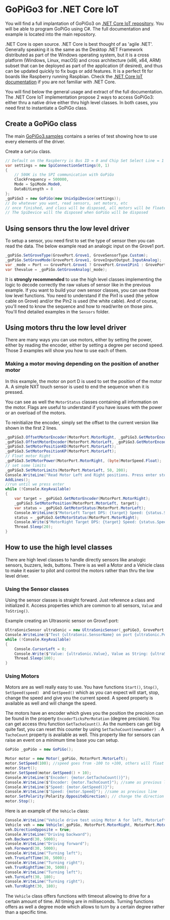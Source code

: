 # GoPiGo3 for .NET Core IoT

You will find a full implantation of GoPiGo3 on [.NET Core IoT repository](https://github.com/dotnet/iot). You will be able to program GoPiGo using C#. The full documentation and example is located into the main repository.

.NET Core is open source. .NET Core is best thought of as 'agile .NET'. Generally speaking it is the same as the Desktop .NET Framework distributed as part of the Windows operating system, but it is a cross platform (Windows, Linux, macOS) and cross architecture (x86, x64, ARM) subset that can be deployed as part of the application (if desired), and thus can be updated quickly to fix bugs or add features. It is a perfect fit for boards like Raspberry running Raspbian. Check the [.NET Core IoT documentation](https://github.com/dotnet/iot/tree/master/Documentation) if you are not familiar with .NET Core.

You will find below the general usage and extract of the full documentation. The .NET Core IoT implementation propose 2 ways to access GoPiGo3: either thru a native drive either thru high level classes. In both cases, you need first to instantiate a GoPiGo class.

## Create a GoPiGo class

The main [GoPiGo3.samples](https://github.com/dotnet/iot/tree/master/src/devices/GoPiGo3/samples) contains a series of test showing how to use every elements of the driver.

Create a ```GoPiGo``` class.

```csharp
// Default on the Raspberry is Bus ID = 0 and Chip Set Select Line = 1 for GoPiGo3
var settings = new SpiConnectionSettings(0, 1)
{
    // 500K is the SPI communication with GoPiGo
    ClockFrequency = 500000,
    Mode = SpiMode.Mode0,
    DataBitLength = 8
};
_goPiGo3 = new GoPiGo(new UnixSpiDevice(settings));
// Do whatever you want, read sensors, set motors, etc
// once finished, and class will be disposed, all motors will be floated and sensors reinitialized
// The SpiDevice will the disposed when GoPiGo will be disposed
```

## Using sensors thru the low level driver

To setup a sensor, you need first to set the type of sensor then you can read the data. The below example read an analogic input on the Grove1 port.

```csharp
_goPiGo.SetGroveType(GrovePort.Grove1, GroveSensorType.Custom);
_goPiGo.SetGroveMode(GrovePort.Grove1, GroveInputOutput.InputAnalog);
var _mode = Port == GrovePort.Grove1 ? GrovePort.Grove1Pin1 : GrovePort.Grove2Pin1;
var thevalue = _goPiGo.GetGroveAnalog(_mode);
```

It is **strongly recommended** to use the high level classes implementing the logic to decode correctly the raw values of sensor like in the previous example. If you want to build your own sensor classes, you can use those low level functions. You need to understand if the Pin1 is used (the yellow cable on Grove) and/or the Pin2 is used (the white cable). And of course, you'll need to know the sequence and how to read/write on those pins. You'll find detailed examples in the ```Sensors``` folder.

## Using motors thru the low level driver

There are many ways you can use motors, either by setting the power, either by reading the encoder, either by setting a degree per second speed. Those 3 examples will show you how to use each of them.

### Making a motor moving depending on the position of another motor

In this example, the motor on port D is used to set the position of the motor A. A simple NXT touch sensor is used to end the sequence when it is pressed.

You can see as well the ```MotorStatus``` classes containing all information on the motor. Flags are useful to understand if you have issues with the power or an overload of the motors. 

To reinitialize the encoder, simply set the offset to the current version like shown in the first 2 lines.

```csharp
_goPiGo3.OffsetMotorEncoder(MotorPort.MotorRight, _goPiGo3.GetMotorEncoder(MotorPort.MotorRight));
_goPiGo3.OffsetMotorEncoder(MotorPort.MotorLeft, _goPiGo3.GetMotorEncoder(MotorPort.MotorLeft));
_goPiGo3.SetMotorPositionKD(MotorPort.MotorLeft);
_goPiGo3.SetMotorPositionKP(MotorPort.MotorLeft);
// Float motor Right
_goPiGo3.SetMotorPower(MotorPort.MotorRight, (byte)MotorSpeed.Float);
// set some limits
_goPiGo3.SetMotorLimits(MotorPort.MotorLeft, 50, 200);
Console.WriteLine("Read Motor Left and Right positions. Press enter stop the test.");
AddLines();
//run until we press enter
while (!Console.KeyAvailable)
{
    var target = _goPiGo3.GetMotorEncoder(MotorPort.MotorRight);
    _goPiGo3.SetMotorPosition(MotorPort.MotorLeft, target);
    var status = _goPiGo3.GetMotorStatus(MotorPort.MotorLeft);
    Console.WriteLine($"MotorLeft Target DPS: {target} Speed: {status.Speed} DPS: {status.Dps} Encoder: {status.Encoder} Flags: {status.Flags}");
    status = _goPiGo3.GetMotorStatus(MotorPort.MotorRight);
    Console.Write($"MotorRight Target DPS: {target} Speed: {status.Speed} DPS: {status.Dps} Encoder: {status.Encoder} Flags: {status.Flags}");
    Thread.Sleep(20);
}
```

## How to use the high level classes

There are high level classes to handle directly sensors like analogic sensors, buzzers, leds, buttons. There is as well a Motor and a Vehicle class to make it easier to pilot and control the motors rather than thru the low level driver.

### Using the Sensor classes

Using the sensor classes is straight forward. Just reference a class and initialized it. Access properties which are common to all sensors, ```Value``` and ```ToString()```. 

Example creating an Ultrasonic sensor on Grove1 port:

```csharp
UltraSonicSensor ultraSonic = new UltraSonicSensor(_goPiGo3, GrovePort.Grove1);
Console.WriteLine($"Test {ultraSonic.SensorName} on port {ultraSonic.Port}. Gives the distance. Press enter to stop the test.");
while (!Console.KeyAvailable)
{                
    Console.CursorLeft = 0;
    Console.Write($"Value: {ultraSonic.Value}, Value as String: {ultraSonic}");
    Thread.Sleep(100);
}
```

### Using Motors

Motors are as well really easy to use. You have functions ```Start()```, ```Stop()```, ```SetSpeed(speed) ``` and ```GetSpeed()``` which as you can expect will start, stop, change the speed and give you the current speed. A speed property is available as well and will change the speed. 

The motors have an encoder which gives you the position the precision can be found in the property ```EncoderTicksPerRotation``` (degree precision). You can get access thru function ```GetTachoCount()```. As the numbers can get big quite fast, you can reset this counter by using ```SetTachoCount(newnumber) ```. A ```TachoCount``` property is available as well. This property like for sensors can raise an event on a minimum time base you can setup.

```csharp
GoPiGo _goPiGo = new GoPiGo();

Motor motor = new Motor(_goPiGo, MotorPort.MotorLeft);
motor.SetSpeed(100); //speed goes from -100 to +100, others will float the motor
motor.Start();
motor.SetSpeed(motor.GetSpeed() + 10);
Console.WriteLine($"Encoder: {motor.GetTachoCount()}");
Console.WriteLine($"Encoder: {motor.TachoCount}"); //same as previous line
Console.WriteLine($"Speed: {motor.GetSpeed()}");
Console.WriteLine($"Speed: {motor.Speed}"); //same as previous line
motor.SetPolarity(Polarity.OppositeDirection); // change the direction
motor.Stop();
```

Here is an example of the ```Vehicle``` class: 

```csharp
Console.WriteLine("Vehicle drive test using Motor A for left, MotorLeft for right, not inverted direction");
Vehicle veh = new Vehicle(_goPiGo, MotorPort.MotorRight, MotorPort.MotorLeft);
veh.DirectionOpposite = true;
Console.WriteLine("Driving backward");
veh.Backward(30, 5000);
Console.WriteLine("Driving forward");
veh.Foreward(30, 5000);
Console.WriteLine("Turning left");
veh.TrunLeftTime(30, 5000);
Console.WriteLine("Turning right");
veh.TrunRightTime(30, 5000);
Console.WriteLine("Turning left");
veh.TurnLeft(30, 180);
Console.WriteLine("Turning right");
veh.TurnRight(30, 180);
```

The ```Vehicle``` class offers functions with timeout allowing to drive for a certain amount of time. All timing are in milliseconds. Turning functions offers as well a degree mode which allows to turn by a certain degree rather than a specific time.
